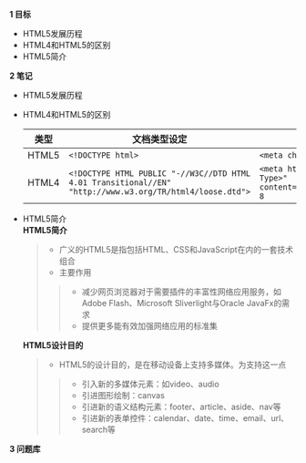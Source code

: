 
**1 目标**
* HTML5发展历程
* HTML4和HTML5的区别
* HTML5简介

**2 笔记**
* HTML5发展历程  

* HTML4和HTML5的区别  

    类型 | 文档类型设定 | 字符设定
    |--|--|--|
    HTML5 | `<!DOCTYPE html>` | `<meta charset="UTF-8">`
    HTML4 | `<!DOCTYPE HTML PUBLIC "-//W3C//DTD HTML 4.01 Transitional//EN" "http://www.w3.org/TR/html4/loose.dtd">` | `<meta http-equiv="Content-Type>" content="text/html;charset=UTF-8`

* HTML5简介  
    **HTML5简介**
    > * 广义的HTML5是指包括HTML、CSS和JavaScript在内的一套技术组合  
    > * 主要作用  
    >> * 减少网页浏览器对于需要插件的丰富性网络应用服务，如Adobe Flash、Microsoft Sliverlight与Oracle JavaFx的需求  
    >> * 提供更多能有效加强网络应用的标准集  

    **HTML5设计目的**
    > * HTML5的设计目的，是在移动设备上支持多媒体。为支持这一点  
    >> * 引入新的多媒体元素：如video、audio  
    >> * 引进图形绘制：canvas  
    >> * 引进新的语义结构元素：footer、article、aside、nav等  
    >> * 引进新的表单控件：calendar、date、time、email、url、search等  

**3 问题库**

